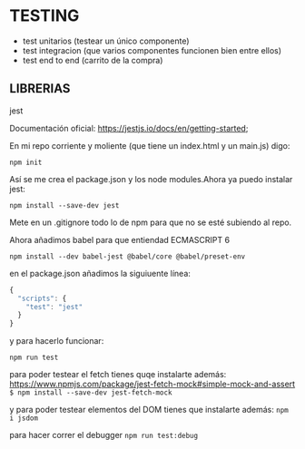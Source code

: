 # TESTING

- test unitarios (testear un único componente)
- test integracion (que varios componentes funcionen bien entre ellos)
- test end to end (carrito de la compra)

## LIBRERIAS
jest

Documentación oficial: https://jestjs.io/docs/en/getting-started;

En mi repo corriente y moliente (que tiene un index.html y un main.js) digo:

`npm init`

Así se me crea el package.json y los node modules.Ahora ya puedo instalar jest:

`npm install --save-dev jest`

Mete en un .gitignore todo lo de npm para que no se esté subiendo al repo.

Ahora añadimos babel para que entiendad ECMASCRIPT 6

`npm install --dev babel-jest @babel/core @babel/preset-env`

en el package.json añadimos la siguiuente línea:

```js
{
  "scripts": {
    "test": "jest"
  }
}
```

y para hacerlo funcionar:

`npm run test`


para poder testear el fetch tienes quqe instalarte además: 
https://www.npmjs.com/package/jest-fetch-mock#simple-mock-and-assert
`$ npm install --save-dev jest-fetch-mock` 


y para poder testear elementos del DOM tienes que instalarte además:
`npm i jsdom`

para hacer correr el debugger
`npm run test:debug`